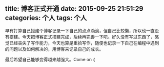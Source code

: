 title: 博客正式开通
date: 2015-09-25 21:51:29
categories: 个人
tags: 个人 
---
早有打算自己搭建个博客记录一下自己的点点滴滴，但自己比较懒，所以也一直没有搭建。今天把博客正式搭建完成，后续再完善一下吧。好久没有写过东西了，感觉已经丧失了写作能力，今天也算是重拾写作，随便也记录一下自己在编程中遇到的问题以及如何解决的，用博客来记录自己的成长。 

最后希望自己能够变得越来越强大。Come on :)